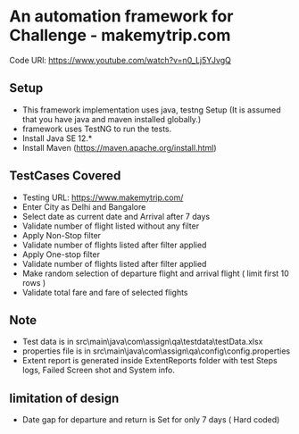# An automation framework for Challenge - makemytrip.com
Code URl: https://www.youtube.com/watch?v=n0_Lj5YJvgQ

## Setup
* This framework implementation uses java, testng
Setup (It is assumed that you have java and maven installed globally.)
* framework uses TestNG to run the tests.
* Install Java SE 12.*
* Install Maven (https://maven.apache.org/install.html)


## TestCases Covered
* Testing URL: https://www.makemytrip.com/
* Enter City as Delhi and Bangalore
* Select date as current date and Arrival after 7 days
* Validate number of flight listed without any filter
* Apply Non-Stop filter
* Validate number of flights listed after filter applied
* Apply One-stop filter
* Validate number of flights listed after filter applied
* Make random selection of departure flight and arrival flight ( limit first 10 rows )
* Validate total fare and fare of selected flights


## Note
* Test data is in src\main\java\com\assign\qa\testdata\testData.xlsx
* properties file is in src\main\java\com\assign\qa\config\config.properties
* Extent report is generated inside ExtentReports folder with test Steps logs, Failed Screen shot and System info.

## limitation of design
* Date gap for departure and return is Set for only 7 days ( Hard coded)
